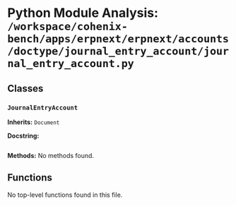 # Python Module Analysis: `/workspace/cohenix-bench/apps/erpnext/erpnext/accounts/doctype/journal_entry_account/journal_entry_account.py`

## Classes

### `JournalEntryAccount`
**Inherits:** `Document`


**Docstring:**
```

```

**Methods:**
No methods found.




## Functions

No top-level functions found in this file.
